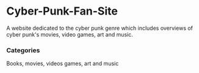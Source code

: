 # Cyber-Punk-Fan-Site
A website dedicated to the cyber punk genre which includes overviews of cyber punk's movies, video games, art and music. 

### Categories

Books, movies, videos games, art and music